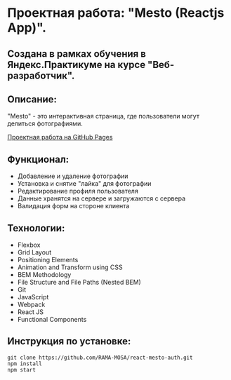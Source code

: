 # Проектная работа: "Mesto (Reactjs App)".
## Создана в рамках обучения в Яндекс.Практикуме на курсе "Веб-разработчик".

## Описание:
"Mesto" - это интерактивная страница, где пользователи могут делиться фотографиями.

[Проектная работа на GitHub Pages](https://rama-mosa.github.io/react-mesto-auth)

## Функционал:
* Добавление и удаление фотографии
* Установка и снятие "лайка" для фотографии
* Редактирование профиля пользователя
* Данные хранятся на сервере и загружаются с сервера
* Валидация форм на стороне клиента

## Технологии:
* Flexbox
* Grid Layout
* Positioning Elements
* Animation and Transform using CSS
* BEM Methodology
* File Structure and File Paths (Nested BEM)
* Git
* JavaScript
* Webpack
* React JS
* Functional Components

## Инструкция по установке:
```
git clone https://github.com/RAMA-MOSA/react-mesto-auth.git
npm install
npm start
```
